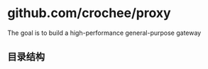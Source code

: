 # github.com/crochee/proxy

The goal is to build a high-performance general-purpose gateway

## 目录结构

